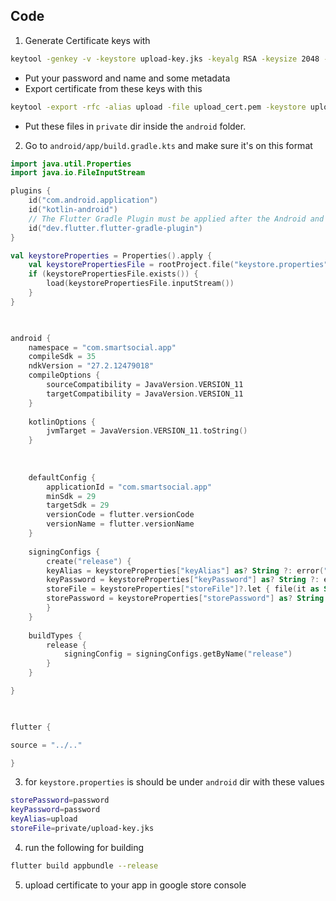 ## Code
1. Generate Certificate keys with
```bash
keytool -genkey -v -keystore upload-key.jks -keyalg RSA -keysize 2048 -validity 10000 -alias upload
```

- Put your password and name and some metadata
- Export certificate from these keys with this
```bash
keytool -export -rfc -alias upload -file upload_cert.pem -keystore upload-key.jks
```
- Put these files in `private` dir inside the `android` folder.
2. Go to `android/app/build.gradle.kts` and make sure it's on this format
```kotlin
import java.util.Properties
import java.io.FileInputStream

plugins {
	id("com.android.application")
	id("kotlin-android")
	// The Flutter Gradle Plugin must be applied after the Android and Kotlin Gradle plugins.
	id("dev.flutter.flutter-gradle-plugin")
}

val keystoreProperties = Properties().apply {
	val keystorePropertiesFile = rootProject.file("keystore.properties")
	if (keystorePropertiesFile.exists()) {
		load(keystorePropertiesFile.inputStream())
	}
}

  

android {
	namespace = "com.smartsocial.app"
	compileSdk = 35
	ndkVersion = "27.2.12479018"
	compileOptions {	
		sourceCompatibility = JavaVersion.VERSION_11
		targetCompatibility = JavaVersion.VERSION_11
	}
	
	kotlinOptions {
		jvmTarget = JavaVersion.VERSION_11.toString()
	}
	
	  
	
	defaultConfig {
		applicationId = "com.smartsocial.app"
		minSdk = 29
		targetSdk = 29
		versionCode = flutter.versionCode
		versionName = flutter.versionName
	}
	
	signingConfigs {
		create("release") {
		keyAlias = keystoreProperties["keyAlias"] as? String ?: error("Missing keyAlias in keystore.properties")
		keyPassword = keystoreProperties["keyPassword"] as? String ?: error("Missing keyPassword in keystore.properties")
		storeFile = keystoreProperties["storeFile"]?.let { file(it as String) } ?: error("Missing storeFile in keystore.properties")
		storePassword = keystoreProperties["storePassword"] as? String ?: error("Missing storePassword in keystore.properties")	
		}
	}
	
	buildTypes {
		release {
			signingConfig = signingConfigs.getByName("release")
		}
	}

}

  

flutter {

source = "../.."

}
```

3. for `keystore.properties` is should be under `android` dir with these values
```bash
storePassword=password
keyPassword=password
keyAlias=upload
storeFile=private/upload-key.jks
```
4. run the following for building
```bash
flutter build appbundle --release
```
5. upload certificate to your app in google store console
